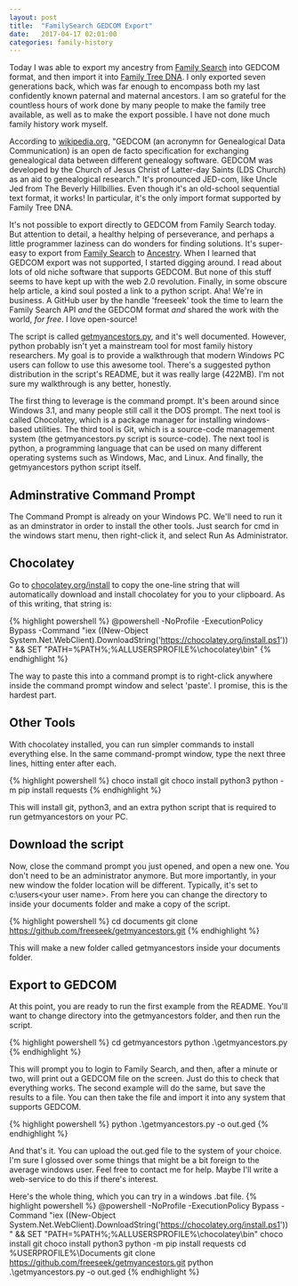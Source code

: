 ```yaml
---
layout: post
title:  "FamilySearch GEDCOM Export"
date:   2017-04-17 02:01:00
categories: family-history 
---
```

Today I was able to export my ancestry from [Family Search](https://familysearch.org) into GEDCOM format, and then import it into [Family Tree DNA](https://www.familytreedna.com/). I only exported seven generations back, which was far enough to encompass both my last confidently known paternal and maternal ancestors. I am so grateful for the countless hours of work done by many people to make the family tree available, as well as to make the export possible. I have not done much family history work myself.

According to [wikipedia.org](https://en.wikipedia.org/wiki/GEDCOM), "GEDCOM (an acronymn for Genealogical Data Communication) is an open de facto specification for exchanging genealogical data between different genealogy software. GEDCOM was developed by the Church of Jesus Christ of Latter-day Saints (LDS Church) as an aid to genealogical research." It's pronounced JED-com, like Uncle Jed from The Beverly Hillbillies. Even though it's an old-school sequential text format, it works! In particular, it's the only import format supported by Family Tree DNA.

It's not possible to export directly to GEDCOM from Family Search today. But attention to detail, a healthy helping of perseverance, and perhaps a little programmer laziness can do wonders for finding solutions.  It's super-easy to export from [Family Search](https://familysearch.org) to [Ancestry](https://www.ancestry.com). When I learned that GEDCOM export was not supported, I started digging around. I read about lots of old niche software that supports GEDCOM. But none of this stuff seems to have kept up with the web 2.0 revolution. Finally, in some obscure help article, a kind soul posted a link to a python script. Aha! We're in business. A GitHub user by the handle 'freeseek' took the time to learn the Family Search API *and* the GEDCOM format *and* shared the work with the world, *for free*. I love open-source!

The script is called [getmyancestors.py](https://github.com/freeseek/getmyancestors), and it's well documented. However, python probably isn't yet a mainstream tool for most family history researchers. My goal is to provide a walkthrough that modern Windows PC users can follow to use this awesome tool. There's a suggested python distribution in the script's README, but it was really large (422MB). I'm not sure my walkthrough is any better, honestly.

The first thing to leverage is the command prompt. It's been around since Windows 3.1, and many people still call it the DOS prompt. The next tool is called Chocolatey, which is a package manager for installing windows-based utilities. The third tool is Git, which is a source-code management system (the getmyancestors.py script is source-code). The next tool is python, a programming language that can be used on many different operating systems such as Windows, Mac, and Linux. And finally, the getmyancestors python script itself.

## Adminstrative Command Prompt

The Command Prompt is already on your Windows PC. We'll need to run it as an dminstrator in order to install the other tools. Just search for cmd in the windows start menu, then right-click it, and select Run As Administrator. 

## Chocolatey

Go to [chocolatey.org/install](https://chocolatey.org/install) to copy the one-line string that will automatically download and install chocolatey for you to your clipboard. As of this writing, that string is:

{% highlight powershell %}
@powershell -NoProfile -ExecutionPolicy Bypass -Command "iex ((New-Object System.Net.WebClient).DownloadString('https://chocolatey.org/install.ps1'))" && SET "PATH=%PATH%;%ALLUSERSPROFILE%\chocolatey\bin"
{% endhighlight %}

The way to paste this into a command prompt is to right-click anywhere inside the command prompt window and select 'paste'. I promise, this is the hardest part.

## Other Tools

With chocolatey installed, you can run simpler commands to install everything else. In the same command-prompt window, type the next three lines, hitting enter after each.

{% highlight powershell %}
choco install git
choco install python3
python -m pip install requests
{% endhighlight %}

This will install git, python3, and an extra python script that is required to run getmyancestors on your PC.

## Download the script

Now, close the command prompt you just opened, and open a new one. You don't need to be an administrator anymore. But more importantly, in your new window the folder location will be different. Typically, it's set to c:\users\<your user name>. From here you can change the directory to inside your documents folder and make a copy of the script.

{% highlight powershell %}
cd documents
git clone https://github.com/freeseek/getmyancestors.git
{% endhighlight %}

This will make a new folder called getmyancestors inside your documents folder. 

## Export to GEDCOM

At this point, you are ready to run the first example from the README. You'll want to change directory into the getmyancestors folder, and then run the script.

{% highlight powershell %}
cd getmyancestors
python .\getmyancestors.py
{% endhighlight %}

This will prompt you to login to Family Search, and then, after a minute or two, will print out a GEDCOM file on the screen. Just do this to check that everything works. The second example will do the same, but save the results to a file. You can then take the file and import it into any system that supports GEDCOM.

{% highlight powershell %}
python .\getmyancestors.py -o out.ged
{% endhighlight %}

And that's it. You can upload the out.ged file to the system of your choice. I'm sure I glossed over some things that might be a bit foreign to the average windows user. Feel free to contact me for help. Maybe I'll write a web-service to do this if there's interest.

Here's the whole thing, which you can try in a windows .bat file.
{% highlight powershell %}
@powershell -NoProfile -ExecutionPolicy Bypass -Command "iex ((New-Object System.Net.WebClient).DownloadString('https://chocolatey.org/install.ps1'))" && SET "PATH=%PATH%;%ALLUSERSPROFILE%\chocolatey\bin"
choco install git
choco install python3
python -m pip install requests
cd %USERPROFILE%\Documents
git clone https://github.com/freeseek/getmyancestors.git
python .\getmyancestors.py -o out.ged
{% endhighlight %}
